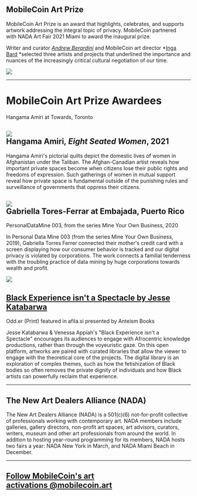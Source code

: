 MobileCoin Art Prize
-----------------
MobileCoin Art Prize is an award that highlights, celebrates, and supports artwork addressing the integral topic of privacy. MobileCoin partnered with NADA Art Fair 2021 Miami to award the inaugural prize.

Writer and curator *[Andrew Berardini](https://www.andrewberardini.com/)* and MobileCoin art director *[Inga Bard](https://ingabard.com/) *selected three artists and projects that underlined the importance and nuances of the increasingly critical cultural negotiation of our time.

![](https://freight.cargo.site/w/960/q/94/i/b6ebe551e57dd28df2cf3bee53d92675d610fe83367da3467242990f87b44c9e/unnamed.png)


* * * * *

MobileCoin Art Prize Awardees
====================================

Hangama Amiri at Towards, Toronto



![](https://freight.cargo.site/w/980/q/94/i/f6538d6c4f7162a4087813dddbb3e8a43151efa0d9193c8cea341e17a9888a26/unnamed.jpg)\
Hangama Amiri, *Eight Seated Women*, 2021
------------------------------------------

Hangama Amiri's pictorial quilts depict the domestic lives of women in Afghanistan under the Taliban. The Afghan-Canadian artist reveals how important private spaces become when citizens lose their public rights and freedoms of expression. Such gatherings of women in mutual support reveal how private space is fundamental outside of the punishing rules and surveillance of governments that oppress their citizens.




![](https://freight.cargo.site/w/1500/q/75/i/bb1a91384262f2f3ab5f7d750c7f908dbc9976d9f8ea42090029f6ff85f6def6/11.-Embajada_FUF_o.jpg)\
Gabriella Tores-Ferrar at Embajada, Puerto Rico
-------------------------------------------------
PersonalDataMine 003, from the series Mine Your Own Business, 2020

In Personal Data Mine 003 (from the series Mine Your Own Business, 2019), Gabriella Torres Ferrer connected their mother's credit card with a screen displaying how our consumer behavior is tracked and our digital privacy is violated by corporations. The work connects a familial tenderness with the troubling practice of data mining by huge corporations towards wealth and profit.



![](https://freight.cargo.site/w/1440/q/94/i/594dd03f2374496a9ee042c43158d73468f6f7d51ab94271c29bce9a41723ad8/unnamed-1.jpg)

[Black Experience isn't a Spectacle by Jesse Katabarwa](https://newartdealers.us9.list-manage.com/track/click?u=3493a38a571991d5c278569e7&id=f33b5b5685&e=6f82567441)
--------------------------------------------------------
Odd.er (Print) featured in afila.si presented by Anteism Books

Jesse Katabarwa & Venessa Appiah's "Black Experience isn't a Spectacle" encourages its audiences to engage with Afrocentric knowledge productions, rather than through the voyeuristic gaze. On this open platform, artworks are paired with curated libraries that allow the viewer to engage with the theoretical core of the projects. The digital library is an exploration of complex themes, such as how the fetishization of Black bodies so often removes the private dignity of individuals and how Black artists can powerfully reclaim that experience.

* * * * *
The New Art Dealers Alliance (NADA)
--------------------------------------------------------
The New Art Dealers Alliance (NADA) is a 501(c)(6) not-for-profit collective of professionals working with contemporary art. NADA members include galleries, gallery directors, non-profit art spaces, art advisors, curators, writers, museum and other art professionals from around the world. In addition to hosting year-round programming for its members, NADA hosts two fairs a year: NADA New York in March, and NADA Miami Beach in December.

* * * * *

[Follow MobileCoin's art activations @mobilecoin.art](http://www.instagram.com/mobilecoin.art)
----------------------------------------------------------------------------------------------
